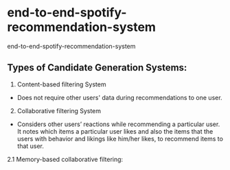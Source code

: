 # end-to-end-spotify-recommendation-system
end-to-end-spotify-recommendation-system


## Types of Candidate Generation Systems:
1. Content-based filtering System
- Does not require other users' data during recommendations to one user.


2. Collaborative filtering System
- Considers other users’ reactions while recommending a particular user. It notes which items a particular user likes and also the items that the users with behavior and likings like him/her likes, to recommend items to that user.

2.1 Memory-based collaborative filtering: